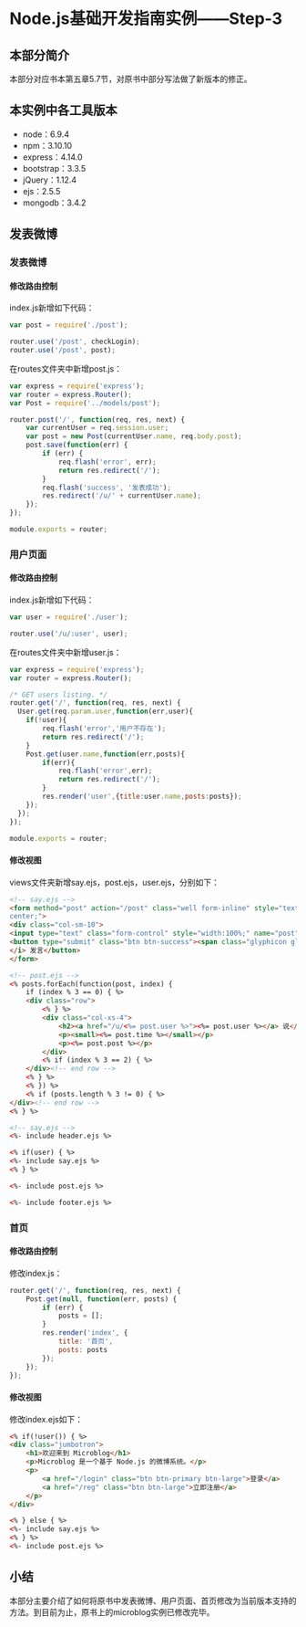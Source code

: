 # Node.js基础开发指南实例——Step-3
## 本部分简介

本部分对应书本第五章5.7节，对原书中部分写法做了新版本的修正。

## 本实例中各工具版本

* node：6.9.4
* npm：3.10.10
* express：4.14.0
* bootstrap：3.3.5
* jQuery：1.12.4
* ejs：2.5.5
* mongodb：3.4.2

## 发表微博

### 发表微博

#### 修改路由控制

index.js新增如下代码：

```javascript
var post = require('./post');

router.use('/post', checkLogin);
router.use('/post', post);
```

在routes文件夹中新增post.js：

```javascript
var express = require('express');
var router = express.Router();
var Post = require('../models/post');

router.post('/', function(req, res, next) {
    var currentUser = req.session.user;
    var post = new Post(currentUser.name, req.body.post);
    post.save(function(err) {
        if (err) {
            req.flash('error', err);
            return res.redirect('/');
        }
        req.flash('success', '发表成功');
        res.redirect('/u/' + currentUser.name);
    });
});

module.exports = router;
```

### 用户页面

#### 修改路由控制

index.js新增如下代码：

```javascript
var user = require('./user');

router.use('/u/:user', user);
```

在routes文件夹中新增user.js：

```javascript
var express = require('express');
var router = express.Router();

/* GET users listing. */
router.get('/', function(req, res, next) {
  User.get(req.param.user,function(err,user){
  	if(!user){
  		req.flash('error','用户不存在');
  		return res.redirect('/');
  	}
  	Post.get(user.name,function(err,posts){
  		if(err){
  			req.flash('error',err);
  			return res.redirect('/');
  		}
  		res.render('user',{title:user.name,posts:posts});
  	});
  });
});

module.exports = router;
```

#### 修改视图
views文件夹新增say.ejs，post.ejs，user.ejs，分别如下：

```html
<!-- say.ejs -->
<form method="post" action="/post" class="well form-inline" style="text-align:
center;">
<div class="col-sm-10">
<input type="text" class="form-control" style="width:100%;" name="post"></div>
<button type="submit" class="btn btn-success"><span class="glyphicon glyphicon-comment" aria-hidden="true"></span>
</i> 发言</button>
</form>
```

```html
<!-- post.ejs -->
<% posts.forEach(function(post, index) {
	if (index % 3 == 0) { %>
	<div class="row">
		<% } %>
		<div class="col-xs-4">
			<h2><a href="/u/<%= post.user %>"><%= post.user %></a> 说</h2>
			<p><small><%= post.time %></small></p>
			<p><%= post.post %></p>
		</div>
		<% if (index % 3 == 2) { %>
	</div><!-- end row -->
	<% } %>
	<% }) %>
	<% if (posts.length % 3 != 0) { %>
</div><!-- end row -->
<% } %>
```

```html
<!-- say.ejs -->
<%- include header.ejs %>

<% if(user) { %>
<%- include say.ejs %>
<% } %>

<%- include post.ejs %>

<%- include footer.ejs %>
```

### 首页

#### 修改路由控制

修改index.js：

```javascript
router.get('/', function(req, res, next) {
	Post.get(null, function(err, posts) {
		if (err) {
			posts = [];
		}
		res.render('index', {
			title: '首页',
			posts: posts
		});
	});
});
```

#### 修改视图

修改index.ejs如下：

```html
<% if(!user()) { %>
<div class="jumbotron">
	<h1>欢迎来到 Microblog</h1>
	<p>Microblog 是一个基于 Node.js 的微博系统。</p>
	<p>
		<a href="/login" class="btn btn-primary btn-large">登录</a>
		<a href="/reg" class="btn btn-large">立即注册</a>
	</p>
</div>

<% } else { %>
<%- include say.ejs %>
<% } %>
<%- include post.ejs %>
```

## 小结
本部分主要介绍了如何将原书中发表微博、用户页面、首页修改为当前版本支持的方法。到目前为止，原书上的microblog实例已修改完毕。